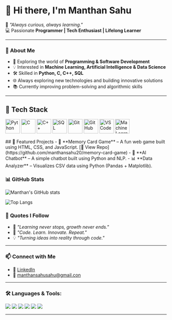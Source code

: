 # 👋 **Hi there, I'm Manthan Sahu**

🌱 *"Always curious, always learning."*  
💻 Passionate **Programmer | Tech Enthusiast | Lifelong Learner**  

---

### 🚀 **About Me**
- 🔭 Exploring the world of **Programming & Software Development**  
- 💡 Interested in **Machine Learning, Artificial Intelligence & Data Science**  
- 🛠 Skilled in **Python, C, C++, SQL**  
- 🌐 Always exploring new technologies and building innovative solutions  
- 📚 Currently improving problem-solving and algorithmic skills  

---

## 🧰 Tech Stack

<p align="left">
  <img src="https://cdn.jsdelivr.net/gh/devicons/devicon/icons/python/python-original.svg" alt="Python" width="45" height="45"/>
  <img src="https://cdn.jsdelivr.net/gh/devicons/devicon/icons/c/c-original.svg" alt="C" width="45" height="45"/>
  <img src="https://cdn.jsdelivr.net/gh/devicons/devicon/icons/cplusplus/cplusplus-original.svg" alt="C++" width="45" height="45"/>
  <img src="https://cdn.jsdelivr.net/gh/devicons/devicon/icons/mysql/mysql-original.svg" alt="SQL" width="45" height="45"/>
  <img src="https://cdn.jsdelivr.net/gh/devicons/devicon/icons/git/git-original.svg" alt="Git" width="45" height="45"/>
  <img src="https://cdn.jsdelivr.net/gh/devicons/devicon/icons/github/github-original.svg" alt="GitHub" width="45" height="45"/>
  <img src="https://cdn.jsdelivr.net/gh/devicons/devicon/icons/vscode/vscode-original.svg" alt="VS Code" width="45" height="45"/>
  <img src="https://cdn.jsdelivr.net/gh/devicons/devicon/icons/tensorflow/tensorflow-original.svg" alt="Machine Learning" width="45" height="45"/>
</p>
## 🚀 Featured Projects
- 🧩 **Memory Card Game** – A fun web game built using HTML, CSS, and JavaScript. [🔗 View Repo](https://github.com/manthansahu20/memory-card-game)
- 🤖 **AI Chatbot** – A simple chatbot built using Python and NLP.
- 📊 **Data Analyzer** – Visualizes CSV data using Python (Pandas + Matplotlib).

### 📊 **GitHub Stats**
![Manthan's GitHub stats](https://github-readme-stats.vercel.app/api?username=manthan20&show_icons=true&theme=tokyonight)  

![Top Langs](https://github-readme-stats.vercel.app/api/top-langs/?username=manthan20&langs_count=3&layout=compact&theme=tokyonight&hide=javascript,html,css)

### 🌟 **Quotes I Follow**
- 🌱 *"Learning never stops, growth never ends."*  
- 🚀 *"Code. Learn. Innovate. Repeat."*  
- 💡 *"Turning ideas into reality through code."*  

---

### 📫 **Connect with Me**
- 💼 [LinkedIn](https://linkedin.com)  
- 📧 manthansahusahu@gmail.con

  
---
### 🛠️ Languages & Tools:
<p>
  <img src="https://img.shields.io/badge/Python-3776AB?style=for-the-badge&logo=python&logoColor=white"/>
  <img src="https://img.shields.io/badge/C-00599C?style=for-the-badge&logo=c&logoColor=white"/>
  <img src="https://img.shields.io/badge/C++-00599C?style=for-the-badge&logo=cplusplus&logoColor=white"/>
  <img src="https://img.shields.io/badge/SQL-4479A1?style=for-the-badge&logo=mysql&logoColor=white"/>
  <img src="https://img.shields.io/badge/Machine%20Learning-FF6F00?style=for-the-badge&logo=tensorflow&logoColor=white"/>
  <img src="https://img.shields.io/badge/Artificial%20Intelligence-8A2BE2?style=for-the-badge"/>
</p>

---
